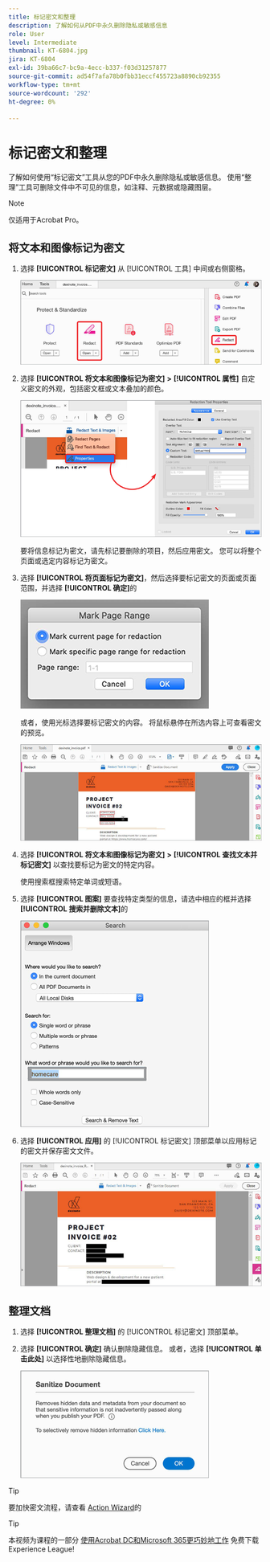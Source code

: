 ```yaml
---
title: 标记密文和整理
description: 了解如何从PDF中永久删除隐私或敏感信息
role: User
level: Intermediate
thumbnail: KT-6804.jpg
jira: KT-6804
exl-id: 39ba66c7-bc9a-4ecc-b337-f03d31257877
source-git-commit: ad54f7afa78b0fbb31eccf455723a8890cb92355
workflow-type: tm+mt
source-wordcount: '292'
ht-degree: 0%

---
```


# 标记密文和整理

了解如何使用“标记密文”工具从您的PDF中永久删除隐私或敏感信息。 使用“整理”工具可删除文件中不可见的信息，如注释、元数据或隐藏图层。

>[!NOTE]
>
>仅适用于Acrobat Pro。

## 将文本和图像标记为密文

1. 选择 **[!UICONTROL 标记密文]** 从 [!UICONTROL 工具] 中间或右侧窗格。

   ![将步骤1标记为密文](../assets/Redact_1.png)

1. 选择 **[!UICONTROL 将文本和图像标记为密文]** **>** **[!UICONTROL 属性]** 自定义密文的外观，包括密文框或文本叠加的颜色。

   ![将步骤2标记为密文](../assets/Redact_2.png)

   要将信息标记为密文，请先标记要删除的项目，然后应用密文。 您可以将整个页面或选定内容标记为密文。

1. 选择 **[!UICONTROL 将页面标记为密文]**，然后选择要标记密文的页面或页面范围，并选择 **[!UICONTROL 确定]**&#x200B;的

   ![将步骤4标记为密文](../assets/Redact_3.png)

   或者，使用光标选择要标记密文的内容。 将鼠标悬停在所选内容上可查看密文的预览。

   ![将步骤5a标记为密文](../assets/Redact_4.png)

1. 选择 **[!UICONTROL 将文本和图像标记为密文]** **>** **[!UICONTROL 查找文本并标记密文]** 以查找要标记为密文的特定内容。

   使用搜索框搜索特定单词或短语。

1. 选择 **[!UICONTROL 图案]** 要查找特定类型的信息，请选中相应的框并选择 **[!UICONTROL 搜索并删除文本]**&#x200B;的

   ![将步骤5b标记为密文](../assets/Redact_5.png)

1. 选择 **[!UICONTROL 应用]** 的 [!UICONTROL 标记密文] 顶部菜单以应用标记的密文并保存密文文件。

   ![将步骤6标记为密文](../assets/Redact_6.png)

## 整理文档

1. 选择 **[!UICONTROL 整理文档]** 的 [!UICONTROL 标记密文] 顶部菜单。

1. 选择 **[!UICONTROL 确定]** 确认删除隐藏信息。 或者，选择 **[!UICONTROL 单击此处]** 以选择性地删除隐藏信息。

   ![整理步骤2](../assets/Redact_7.png)

>[!TIP]
>
>要加快密文流程，请查看 [Action Wizard](../advanced-tasks/action.md)的

>[!TIP]
>
>本视频为课程的一部分 [使用Acrobat DC和Microsoft 365更巧妙地工作](https://experienceleague.adobe.com/?recommended=Acrobat-U-1-2021.microsoft365) 免费下载Experience League!
